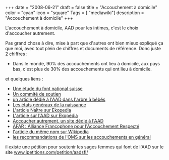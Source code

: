 +++
date = "2008-06-21"
draft = false
title = "Accouchement à domicile"
color = "cyan"
icon = "square"
Tags = [ "mediawiki"]
description = "Accouchement à domicile"
+++

L'accouchement à domicile, AAD pour les intimes, c'est le choix
d'accoucher autrement.

Pas grand chose à dire, mise à part que d'autres ont bien mieux expliqué
ça que moi, avec tout plein de chiffres et documents de référence. Donc
juste 2 chiffres :

-   Dans le monde, 90% des accouchements ont lieu à domicile, aux pays
    bas, c'est plus de 30% des accouchements qui ont lieu à domicile.

et quelques liens :

-   [Une étude du font national
    suisse](http://www.fraternet.org/naissance/docs/etudecomp-fr.htm)
-   [Un commité de soutien](http://accoucheradomicile.chez-alice.fr/)
-   [un article dédié à l'AAD dans l'arbre à
    bébés](http://larbreabebes.free.fr/Pages/p_acc_AAD.htm)
-   [Les états généraux de la
    naissance](http://www.quellenaissancedemain.info/)
-   [L'article Naître sur Ekopedia](http://fr.ekopedia.org/Na%C3%AEtre)
-   [L'article sur l'AAD sur
    Ekopedia](http://fr.ekopedia.org/Naissance_chez_soi)
-   [Accoucher autrement, un site dédié à
    l'AAD](http://accoucherautrement.free.fr/index.htm)
-   [AFAR : Alliance Francophone pour l'Accouchement
    Respecté](http://www.fraternet.org/afar/)
-   [l'article du même nom sur
    Wikipedia](http://fr.wikipedia.org/wiki/Accouchement_%C3%A0_domicile)
-   [les recommandations de l'OMS sur les accouchements en
    général](http://www.who.int/reproductive-health/publications/French_MSM_96_24/MSM_96_24_chapter6.fr.html)

il existe une pétition pour soutenir les sages femmes qui font de l'AAD
sur le site www.ipetitions.com/petition/aadsfl/

